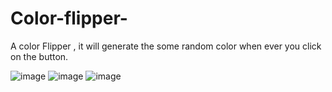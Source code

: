 # Color-flipper-
A color Flipper , it will generate the some random color when ever you click on the button. 

![image](https://user-images.githubusercontent.com/71975211/120239842-9fee7100-c278-11eb-9475-b10deedd447c.png)
![image](https://user-images.githubusercontent.com/71975211/120239865-abda3300-c278-11eb-929d-18ea0ce72fcd.png)
![image](https://user-images.githubusercontent.com/71975211/120239886-b85e8b80-c278-11eb-8d2c-f6c27ff252f6.png)
